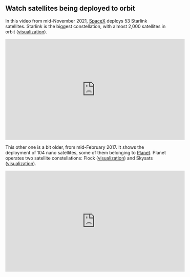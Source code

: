 ## Watch satellites being deployed to orbit

In this video from mid-November 2021, [SpaceX](https://www.spacex.com/) deploys 53 Starlink satellites.
Starlink is the biggest constellation, with almost 2,000 satellites in orbit
([visualization](https://platform.leolabs.space/visualizations/leo#search=starlink;view=lastTracked)).

<iframe width="560" height="315" src="https://www.youtube.com/embed/b9CfcGZNGjM" title="YouTube video player" frameborder="0" allow="accelerometer; autoplay; clipboard-write; encrypted-media; gyroscope; picture-in-picture" allowfullscreen></iframe>

This other one is a bit older, from mid-February 2017. It shows the deployment
of 104 nano satellites, some of them belonging to [Planet](https://www.planet.com/).
Planet operates two satellite constellations: Flock ([visualization](https://platform.leolabs.space/visualizations/leo#search=flock;view=lastTracked))
and Skysats ([visualization](https://platform.leolabs.space/visualizations/leo#search=skysats;view=lastTracked)). 
<iframe width="560" height="315" src="https://www.youtube.com/embed/c0BpjPUT5FE" title="YouTube video player" frameborder="0" allow="accelerometer; autoplay; clipboard-write; encrypted-media; gyroscope; picture-in-picture" allowfullscreen></iframe>
